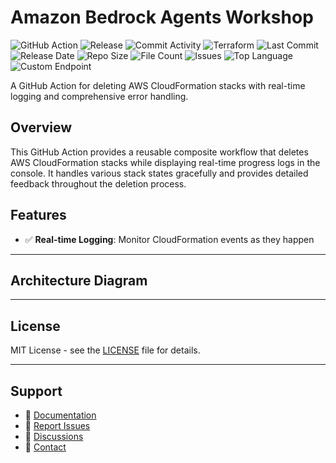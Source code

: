 # Amazon Bedrock Agents Workshop

![GitHub Action](https://img.shields.io/badge/GitHub-Action-blue?logo=github)&nbsp;![Release](https://github.com/subhamay-bhattacharyya/1701-bedrock-agent-tf/actions/workflows/release.yaml/badge.svg)&nbsp;![Commit Activity](https://img.shields.io/github/commit-activity/t/subhamay-bhattacharyya/1701-bedrock-agent-tf)&nbsp;![Terraform](https://img.shields.io/badge/AWS-Terraform-orange?logo=amazonaws)&nbsp;![Last Commit](https://img.shields.io/github/last-commit/subhamay-bhattacharyya/1701-bedrock-agent-tf)&nbsp;![Release Date](https://img.shields.io/github/release-date/subhamay-bhattacharyya/1701-bedrock-agent-tf)&nbsp;![Repo Size](https://img.shields.io/github/repo-size/subhamay-bhattacharyya/1701-bedrock-agent-tf)&nbsp;![File Count](https://img.shields.io/github/directory-file-count/subhamay-bhattacharyya/1701-bedrock-agent-tf)&nbsp;![Issues](https://img.shields.io/github/issues/subhamay-bhattacharyya/1701-bedrock-agent-tf)&nbsp;![Top Language](https://img.shields.io/github/languages/top/subhamay-bhattacharyya/1701-bedrock-agent-tf)&nbsp;![Custom Endpoint](https://img.shields.io/endpoint?url=https://gist.githubusercontent.com/bsubhamay/49f55a6362cf4018ea0b148fb1299879/raw/1701-bedrock-agent-tf.json?)


A GitHub Action for deleting AWS CloudFormation stacks with real-time logging and comprehensive error handling.

## Overview

This GitHub Action provides a reusable composite workflow that deletes AWS CloudFormation stacks while displaying real-time progress logs in the console. It handles various stack states gracefully and provides detailed feedback throughout the deletion process.

## Features

- ✅ **Real-time Logging**: Monitor CloudFormation events as they happen

---

## Architecture Diagram


---

## License

MIT License - see the [LICENSE](LICENSE) file for details.

---

## Support

- 📖 [Documentation](https://github.com/subhamay-bhattacharyya/1701-bedrock-agent-tf/wiki)
- 🐛 [Report Issues](https://github.com/subhamay-bhattacharyya/1701-bedrock-agent-tf/issues)
- 💬 [Discussions](https://github.com/subhamay-bhattacharyya/1701-bedrock-agent-tf/discussions)
- 📧 [Contact](mailto:support@subhamay.aws@gmail.com)